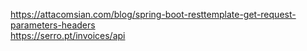 https://attacomsian.com/blog/spring-boot-resttemplate-get-request-parameters-headers
<br>
https://serro.pt/invoices/api
